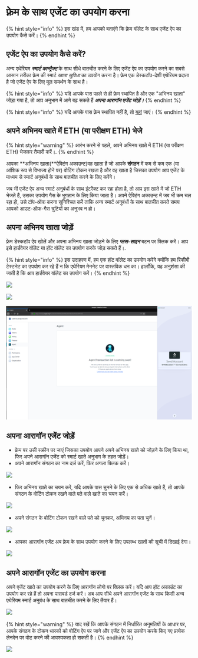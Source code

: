 # फ़्रेम के साथ एजेंट का उपयोग करना

{% hint style="info" %}
इस खंड में, हम आपको बताएंगे कि फ़्रेम वॉलेट के साथ एजेंट ऐप का उपयोग कैसे करें।
{% endhint %}

## एजेंट ऐप का उपयोग कैसे करें?

अन्य एथेरियम _**स्मार्ट कान्ट्रैक्ट**_  के साथ सीधे बातचीत करने के लिए एजेंट ऐप का उपयोग करने का सबसे आसान तरीका फ़्रेम की स्मार्ट _खाता सुविधा_ का उपयोग करना है। फ़्रेम एक डेस्कटॉप-देशी एथेरियम प्रदाता है जो एजेंट ऐप के लिए मूल समर्थन के साथ है।

{% hint style="info" %}
यदि आपके पास पहले से ही फ़्रेम स्थापित है और एक "अभिनय खाता" जोड़ा गया है, तो आप अनुभाग में आगे बढ़ सकते हैं _**अपना आरागॉन एजेंट जोड़ें।**_
{% endhint %}

{% hint style="info" %}
यदि आपके पास फ़्रेम स्थापित नहीं है, तो [यहां](https://app.gitbook.com/o/3h8kxj8geKVXgyMnGbYT/s/qbJnwSlPYXvqQ6buM1wp/) जाएं।
{% endhint %}

## अपने अभिनय खाते में ETH (या परीक्षण ETH) भेजे

{% hint style="warning" %}
आरंभ करने से पहले, अपने अभिनय खाते में ETH (या परीक्षण ETH) भेजकर तैयारी करें।.
{% endhint %}

आपका **अभिनय खाता(**ऐक्टिंग अकाउन्ट)वह खाता है जो आपके **संगठन** में कम से कम एक (या आंशिक रूप से विभाज्य होने पर) वोटिंग टोकन रखता है और वह खाता है जिसका उपयोग आप एजेंट के माध्यम से स्मार्ट अनुबंधों के साथ बातचीत करने के लिए करेंगे।&#x20;

जब भी एजेंट ऐप अन्य स्मार्ट अनुबंधों के साथ इंटरैक्ट कर रहा होता है, तो आप इस खाते में जो ETH भेजते हैं, उसका उपयोग गैस के भुगतान के लिए किया जाता है। अपने ऐक्टिंग अकाउन्ट में जब भी कम चल रहा हो, उसे टॉप-ऑफ करना सुनिश्चित करें ताकि अन्य स्मार्ट अनुबंधों के साथ बातचीत करते समय आपको आउट-ऑफ-गैस त्रुटियों का अनुभव न हो।

## अपना अभिनय खाता जोड़ें

फ़्रेम डेस्कटॉप ऐप खोलें और अपना अभिनय खाता जोड़ने के लिए _**प्लस-साइन**_ बटन पर क्लिक करें। आप इसे हार्डवेयर वॉलेट या हॉट वॉलेट का उपयोग करके जोड़ सकते हैं।.

{% hint style="info" %}
इस उदाहरण में, हम एक हॉट वॉलेट का उपयोग करेंगे क्योंकि हम रिंकीबी टेस्टनेट का उपयोग कर रहे हैं न कि एथेरियम मेननेट पर वास्तविक धन का। हालाँकि, यह अनुशंसा की जाती है कि आप हार्डवेयर वॉलेट का उपयोग करें।
{% endhint %}

![](https://d33v4339jhl8k0.cloudfront.net/docs/assets/5c98a4fe0428633d2cf3fcf7/images/5d8bd9702c7d3a7e9ae1a220/file-wPNVEoD1j4.png)

![](https://d33v4339jhl8k0.cloudfront.net/docs/assets/5c98a4fe0428633d2cf3fcf7/images/5d8bd9782c7d3a7e9ae1a221/file-BZzJ4WikKD.png)

![](../../../../../.gitbook/assets/file-Hdky5v4UL9.png)

## अपना आरागॉन एजेंट जोड़ें

* फ़्रेम पर उसी स्क्रीन पर जाएं जिसका उपयोग आपने अपने अभिनय खाते को जोड़ने के लिए किया था, फिर अपने आरागॉन एजेंट को स्मार्ट खाते अनुभाग के तहत जोड़ें।&#x20;
* अपने आरागॉन संगठन का नाम दर्ज करें, फिर अगला क्लिक करें।



![](https://d33v4339jhl8k0.cloudfront.net/docs/assets/5c98a4fe0428633d2cf3fcf7/images/5d8bda5504286364bc8f90f9/file-2urBqXQ8j0.png)

* फिर अभिनय खाते का चयन करें, यदि आपके पास चुनने के लिए एक से अधिक खाते हैं, तो आपके संगठन के वोटिंग टोकन रखने वाले पते वाले खाते का चयन करें।

![](https://d33v4339jhl8k0.cloudfront.net/docs/assets/5c98a4fe0428633d2cf3fcf7/images/5d8bdabd04286364bc8f90fb/file-QPxHyh0odz.png)

* अपने संगठन के वोटिंग टोकन रखने वाले पते को चुनकर, अभिनय का पता चुनें।

![](https://d33v4339jhl8k0.cloudfront.net/docs/assets/5c98a4fe0428633d2cf3fcf7/images/5d8bdb0b2c7d3a7e9ae1a22a/file-sfavzdmwav.png)

* आपका आरागॉन एजेंट अब फ़्रेम के साथ उपयोग करने के लिए उपलब्ध खातों की सूची में दिखाई देगा।

![](https://d33v4339jhl8k0.cloudfront.net/docs/assets/5c98a4fe0428633d2cf3fcf7/images/5d8bdb3b04286364bc8f9104/file-yCdIwFtn04.png)

## अपने आरागॉन एजेंट का उपयोग करना

अपने एजेंट खाते का उपयोग करने के लिए आरागॉन लोगो पर क्लिक करें। यदि आप हॉट अकाउंट का उपयोग कर रहे हैं तो अपना पासवर्ड दर्ज करें। अब आप सीधे अपने आरागॉन एजेंट के साथ किसी अन्य एथेरियम स्मार्ट अनुबंध के साथ बातचीत करने के लिए तैयार हैं।

![](https://d33v4339jhl8k0.cloudfront.net/docs/assets/5c98a4fe0428633d2cf3fcf7/images/5d8bddef04286364bc8f9121/file-JXtXhKiVAb.png)

{% hint style="warning" %}
याद रखें कि आपके संगठन में निर्धारित अनुमतियों के आधार पर, आपके संगठन के टोकन धारकों को वोटिंग ऐप पर जाने और एजेंट ऐप का उपयोग करके किए गए प्रत्येक लेनदेन पर वोट करने की आवश्यकता हो सकती है।
{% endhint %}

![](https://d33v4339jhl8k0.cloudfront.net/docs/assets/5c98a4fe0428633d2cf3fcf7/images/5d8bdf5e04286364bc8f912b/file-FFA5Mwilwm.png)
